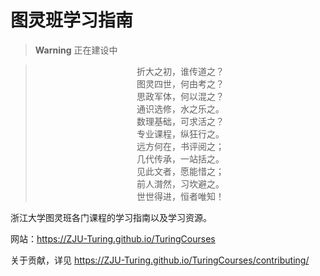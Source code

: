 # 图灵班学习指南

> **Warning** 正在建设中

<div align="center">

> 折大之初，谁传道之？  
图灵四世，何由考之？  
思政军体，何以混之？  
通识选修，水之乐之。  
数理基础，可求活之？  
专业课程，纵狂行之。  
远方何在，书评阅之；  
几代传承，一站括之。  
见此文者，愿能惜之；  
前人潸然，习坎避之。  
世世得进，恒者唯知！

</div>

浙江大学图灵班各门课程的学习指南以及学习资源。

网站：https://ZJU-Turing.github.io/TuringCourses

关于贡献，详见 https://ZJU-Turing.github.io/TuringCourses/contributing/